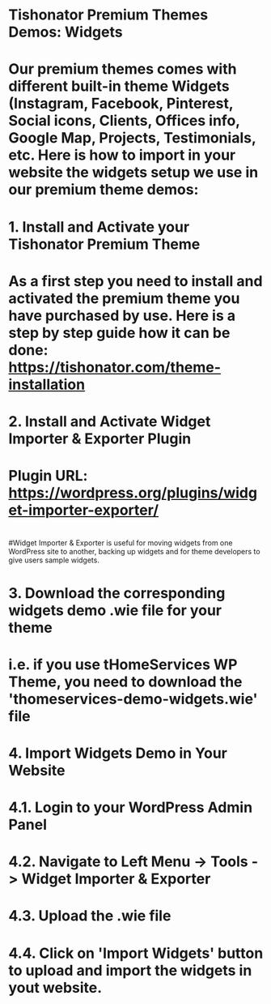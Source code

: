 # Tishonator Premium Themes Demos: Widgets
#
# Our premium themes comes with different built-in theme Widgets (Instagram, Facebook, Pinterest, Social icons, Clients, Offices info, Google Map, Projects, Testimonials, etc. Here is how to import in your website the widgets setup we use in our premium theme demos:
#
#
# 1. Install and Activate your Tishonator Premium Theme
#
# As a first step you need to install and activated the premium theme you have purchased by use. Here is a step by step guide how it can be done: https://tishonator.com/theme-installation
#
#
# 2. Install and Activate Widget Importer & Exporter Plugin
#
# Plugin URL: https://wordpress.org/plugins/widget-importer-exporter/
#
#Widget Importer & Exporter is useful for moving widgets from one WordPress site to another, backing up widgets and for theme developers to give users sample widgets.
#
#
# 3. Download the corresponding widgets demo .wie file for your theme
#
# i.e. if you use tHomeServices WP Theme, you need to download the 'thomeservices-demo-widgets.wie' file
#
#
# 4. Import Widgets Demo in Your Website
#
# 4.1. Login to your WordPress Admin Panel
#
# 4.2. Navigate to Left Menu -> Tools -> Widget Importer & Exporter
#
# 4.3. Upload the .wie file
#
# 4.4. Click on 'Import Widgets' button to upload and import the widgets in yout website.
